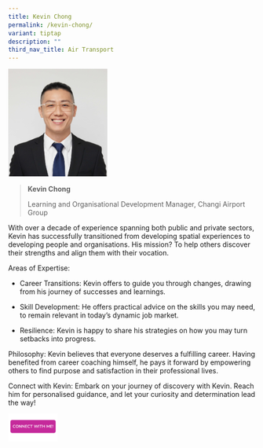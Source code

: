 ```yaml
---
title: Kevin Chong
permalink: /kevin-chong/
variant: tiptap
description: ""
third_nav_title: Air Transport
---
```

<p></p>
<div class="isomer-image-wrapper">
<img style="width: 40%;" height="auto" width="100%" alt="" src="/images/Profile Photos/Kevin_Chong_1_copy.jpg">
</div>
<blockquote>
<p></p>
<p><strong>Kevin Chong</strong>
</p>
<p>Learning and Organisational Development Manager, Changi Airport Group</p>
</blockquote>
<p>With over a decade of experience spanning both public and private sectors,
Kevin has successfully transitioned from developing spatial experiences
to developing people and organisations. His mission? To help others discover
their strengths and align them with their vocation.</p>
<p>Areas of Expertise:</p>
<ul data-tight="true" class="tight">
<li>
<p>Career Transitions: Kevin offers to guide you through changes, drawing
from his journey of successes and learnings.</p>
</li>
<li>
<p>Skill Development: He offers practical advice on the skills you may need,
to remain relevant in today’s dynamic job market.</p>
</li>
<li>
<p>Resilience: Kevin is happy to share his strategies on how you may turn
setbacks into progress.</p>
</li>
</ul>
<p>Philosophy: Kevin believes that everyone deserves a fulfilling career.
Having benefited from career coaching himself, he pays it forward by empowering
others to find purpose and satisfaction in their professional lives.</p>
<p>Connect with Kevin: Embark on your journey of discovery with Kevin. Reach
him for personalised guidance, and let your curiosity and determination
lead the way!</p>
<p></p><a class="isomer-image-wrapper" href="https://form.gov.sg/677f353c52fac86cdded3728"><img style="width: 20%;" height="auto" width="100%" alt="" src="/images/CONNECT_WITH_ME.png"></a>
<p></p>